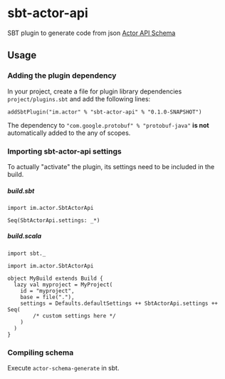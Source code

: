 # sbt-actor-api

SBT plugin to generate code from json [Actor API Schema](https://github.com/actorapp/actor-api-schema)

## Usage

### Adding the plugin dependency
In your project, create a file for plugin library dependencies `project/plugins.sbt` and add the following lines:

    addSbtPlugin("im.actor" % "sbt-actor-api" % "0.1.0-SNAPSHOT")

The dependency to `"com.google.protobuf" % "protobuf-java"` **is not** automatically added to the any of scopes.

### Importing sbt-actor-api settings
To actually "activate" the plugin, its settings need to be included in the build.

##### build.sbt

    import im.actor.SbtActorApi

    Seq(SbtActorApi.settings: _*)

##### build.scala
    import sbt._

    import im.actor.SbtActorApi

    object MyBuild extends Build {
      lazy val myproject = MyProject(
        id = "myproject",
        base = file("."),
        settings = Defaults.defaultSettings ++ SbtActorApi.settings ++ Seq(
            /* custom settings here */
        )
      )
    }


### Compiling schema

Execute `actor-schema-generate` in sbt.
